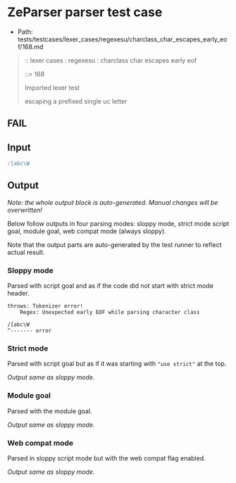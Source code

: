 # ZeParser parser test case

- Path: tests/testcases/lexer_cases/regexesu/charclass_char_escapes_early_eof/168.md

> :: lexer cases : regexesu : charclass char escapes early eof
>
> ::> 168
>
> Imported lexer test
>
> escaping a prefixed single uc letter

## FAIL

## Input

`````js
/[abc\W
`````

## Output

_Note: the whole output block is auto-generated. Manual changes will be overwritten!_

Below follow outputs in four parsing modes: sloppy mode, strict mode script goal, module goal, web compat mode (always sloppy).

Note that the output parts are auto-generated by the test runner to reflect actual result.

### Sloppy mode

Parsed with script goal and as if the code did not start with strict mode header.

`````
throws: Tokenizer error!
    Regex: Unexpected early EOF while parsing character class

/[abc\W
^------- error
`````

### Strict mode

Parsed with script goal but as if it was starting with `"use strict"` at the top.

_Output same as sloppy mode._

### Module goal

Parsed with the module goal.

_Output same as sloppy mode._

### Web compat mode

Parsed in sloppy script mode but with the web compat flag enabled.

_Output same as sloppy mode._
